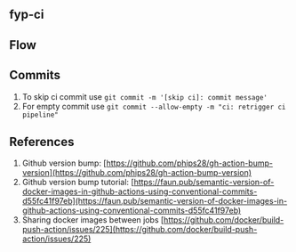 ## fyp-ci

## Flow
## Commits
1. To skip ci commit use `git commit -m '[skip ci]: commit message'`
2. For empty commit use `git commit --allow-empty -m "ci: retrigger ci pipeline"`

## References   
1. Github version bump: [https://github.com/phips28/gh-action-bump-version](https://github.com/phips28/gh-action-bump-version)
2. Github version bump tutorial: [https://faun.pub/semantic-version-of-docker-images-in-github-actions-using-conventional-commits-d55fc41f97eb](https://faun.pub/semantic-version-of-docker-images-in-github-actions-using-conventional-commits-d55fc41f97eb)
3. Sharing docker images between jobs [https://github.com/docker/build-push-action/issues/225](https://github.com/docker/build-push-action/issues/225)


